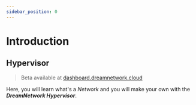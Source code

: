 ```yaml
---
sidebar_position: 0
---
```


# Introduction

## Hypervisor
> Beta available at [dashboard.dreamnetwork.cloud](https://dashboard.dreamnetwork.cloud)

Here, you will learn what's a *Network* and you will make your own with the ***DreamNetwork Hypervisor***.